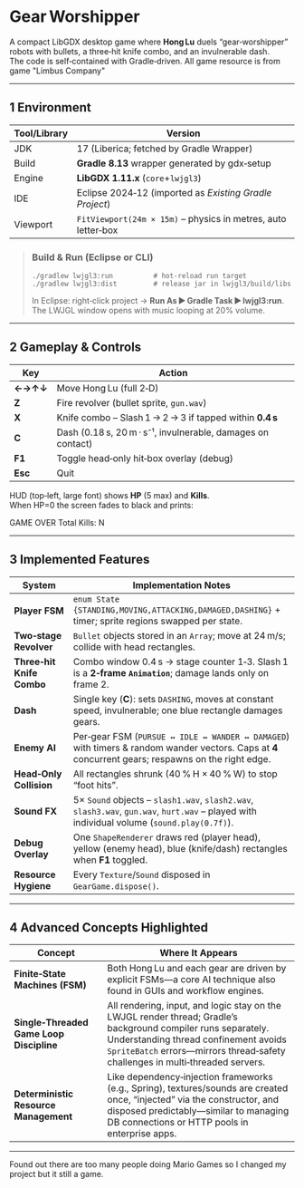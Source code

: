 # Gear Worshipper

A compact LibGDX desktop game where **Hong Lu** duels “gear‑worshipper” robots with bullets, a three‑hit knife combo, and an invulnerable dash.  
The code is self‑contained with Gradle‑driven.
All game resource is from game "Limbus Company"

---

## 1 Environment

| Tool/Library | Version |
|----------------|---------|
| JDK | 17 (Liberica; fetched by Gradle Wrapper) |
| Build | **Gradle 8.13** wrapper generated by gdx‑setup |
| Engine | **LibGDX 1.11.x** (`core`+`lwjgl3`) |
| IDE | Eclipse 2024‑12 (imported as *Existing Gradle Project*) |
| Viewport | `FitViewport(24m × 15m)` – physics in metres, auto letter‑box |

> ### Build & Run (Eclipse or CLI)
> ```
> ./gradlew lwjgl3:run          # hot‑reload run target
> ./gradlew lwjgl3:dist         # release jar in lwjgl3/build/libs
> ```
> In Eclipse: right‑click project → **Run As ► Gradle Task ► lwjgl3:run**.  
> The LWJGL window opens with music looping at 20% volume.

---

## 2 Gameplay & Controls

| Key | Action |
|-----|--------|
| **←→↑↓** | Move Hong Lu (full 2‑D) |
| **Z** | Fire revolver (bullet sprite, `gun.wav`) |
| **X** | Knife combo – Slash 1 → 2 → 3 if tapped within **0.4 s** |
| **C** | Dash (0.18 s, 20 m · s⁻¹, invulnerable, damages on contact) |
| **F1** | Toggle head‑only hit‑box overlay (debug) |
| **Esc** | Quit |

HUD (top‑left, large font) shows **HP** (5 max) and **Kills**.  
When HP=0 the screen fades to black and prints:

GAME OVER Total Kills: N


---

## 3 Implemented Features

| System | Implementation Notes |
|--------|----------------------|
| **Player FSM** | `enum State {STANDING,MOVING,ATTACKING,DAMAGED,DASHING}` + timer; sprite regions swapped per state. |
| **Two‑stage Revolver** | `Bullet` objects stored in an `Array`; move at 24 m/s; collide with head rectangles. |
| **Three‑hit Knife Combo** | Combo window 0.4 s → stage counter 1‑3. Slash 1 is a **2‑frame `Animation`**; damage lands only on frame 2. |
| **Dash** | Single key (**C**): sets `DASHING`, moves at constant speed, invulnerable; one blue rectangle damages gears. |
| **Enemy AI** | Per‑gear FSM (`PURSUE ↔ IDLE ↔ WANDER ↔ DAMAGED`) with timers & random wander vectors. Caps at **4** concurrent gears; respawns on the right edge. |
| **Head‑Only Collision** | All rectangles shrunk (40 % H × 40 % W) to stop “foot hits”. |
| **Sound FX** | 5× `Sound` objects – `slash1.wav`, `slash2.wav`, `slash3.wav`, `gun.wav`, `hurt.wav` – played with individual volume (`sound.play(0.7f)`). |
| **Debug Overlay** | One `ShapeRenderer` draws red (player head), yellow (enemy head), blue (knife/dash) rectangles when **F1** toggled. |
| **Resource Hygiene** | Every `Texture`/`Sound` disposed in `GearGame.dispose()`. |

---

## 4 Advanced Concepts Highlighted

| Concept | Where It Appears |
|---------|------------------|
| **Finite‑State Machines (FSM)** | Both Hong Lu and each gear are driven by explicit FSMs—a core AI technique also found in GUIs and workflow engines. |
| **Single‑Threaded Game Loop Discipline** | All rendering, input, and logic stay on the LWJGL render thread; Gradle’s background compiler runs separately. Understanding thread confinement avoids `SpriteBatch` errors—mirrors thread‑safety challenges in multi‑threaded servers. |
| **Deterministic Resource Management** | Like dependency‑injection frameworks (e.g., Spring), textures/sounds are created once, “injected” via the constructor, and disposed predictably—similar to managing DB connections or HTTP pools in enterprise apps. |



---


Found out there are too many people doing Mario Games so I changed my project but it still a game.
